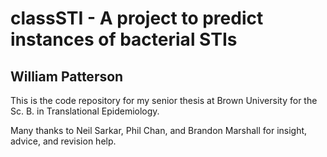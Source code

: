 # classSTI - A project to predict instances of bacterial STIs

## William Patterson

This is the code repository for my senior thesis at Brown University for the Sc. B. in Translational Epidemiology.

Many thanks to Neil Sarkar, Phil Chan, and Brandon Marshall for insight, advice, and revision help.
